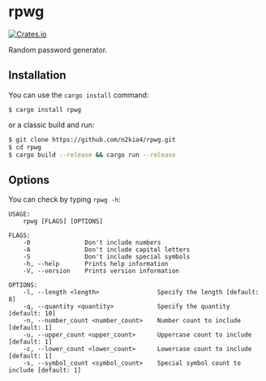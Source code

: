 rpwg
====
[![Crates.io](https://img.shields.io/crates/v/rpwg.svg)](https://crates.io/crates/rpwg)

Random password generator.

## Installation

You can use the `cargo install` command:

    $ cargo install rpwg

or a classic build and run:

```bash
$ git clone https://github.com/n2kia4/rpwg.git
$ cd rpwg
$ cargo build --release && cargo run --release
```

## Options

You can check by typing `rpwg -h`:


```
USAGE:
    rpwg [FLAGS] [OPTIONS]

FLAGS:
    -0               Don't include numbers
    -A               Don't include capital letters
    -S               Don't include special symbols
    -h, --help       Prints help information
    -V, --version    Prints version information

OPTIONS:
    -l, --length <length>                Specify the length [default: 8]
    -q, --quantity <quantity>            Specify the quantity [default: 10]
    -n, --number_count <number_count>    Number count to include [default: 1]
    -u, --upper_count <upper_count>      Uppercase count to include [default: 1]
    -c, --lower_count <lower_count>      Lowercase count to include [default: 1]
    -s, --symbol_count <symbol_count>    Special symbol count to include [default: 1]
```
